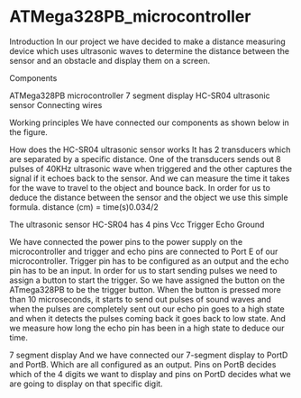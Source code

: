 # ATMega328PB_microcontroller
Introduction
In our project we have decided to make a distance measuring device which uses ultrasonic waves to determine the distance between the sensor and an obstacle and display them on a screen.

Components 

ATMega328PB microcontroller
7 segment display
HC-SR04 ultrasonic sensor 
Connecting wires

Working principles
We have connected our components as shown below in the figure.


How does the HC-SR04 ultrasonic sensor works
It has 2 transducers which are separated by a specific distance. One of the transducers sends out 8 pulses of 40KHz ultrasonic wave when triggered and the other captures the signal if it echoes back to the sensor. And we can measure the time it takes for the wave to travel to the object and bounce back.
In order for us to deduce the distance between the sensor and the object we use this simple formula.
distance (cm) = time(s)0.034/2

The ultrasonic sensor HC-SR04 has 4 pins 
Vcc
Trigger
Echo
Ground

We have connected the power pins to the power supply on the microcontroller and trigger and echo pins are connected to Port E of our microcontroller. 
Trigger pin has to be configured as an output and the echo pin has to be an input. In order for us to start sending pulses we need to assign a button to start the trigger. So we have assigned the button on the ATmega328PB to be the trigger button.
When the button is pressed more than 10 microseconds, it starts to send out pulses of sound waves and when the pulses are completely sent out our echo pin goes to a high state and when it detects the pulses coming back it goes back to low state. And we measure how long the echo pin has been in a high state to deduce our time.

7 segment display
And we have connected our 7-segment display to PortD and PortB. Which are all configured as an output.
Pins on PortB decides which of the 4 digits we want to display and pins on PortD decides what we are going to display on that specific digit.
